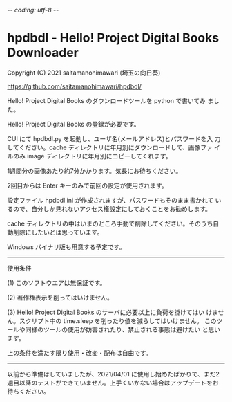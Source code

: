 -*- coding: utf-8 -*-

# hpdbdl - Hello! Project Digital Books Downloader

Copyright (C) 2021 saitamanohimawari (埼玉の向日葵)

https://github.com/saitamanohimawari/hpdbdl/

Hello! Project Digital Books のダウンロードツールを python で書いてみ
ました。

Hello! Project Digital Books の登録が必要です。

CUI にて hpdbdl.py を起動し、ユーザ名(メールアドレス)とパスワードを入
力してください。cache ディレクトリに年月別にダウンロードして、画像ファ
イルのみ image ディレクトリに年月別にコピーしてくれます。

1週間分の画像あたり約7分かかります。気長にお待ちください。

2回目からは Enter キーのみで前回の設定が使用されます。

設定ファイル hpdbdl.ini が作成されますが、パスワードもそのまま書かれて
いるので、自分しか見れないアクセス権設定にしておくことをお勧めします。

cache ディレクトリの中はいまのところ手動で削除してください。そのうち自
動削除にしたいとは思っています。

Windows バイナリ版も用意する予定です。

************************************************************

使用条件

(1) このソフトウエアは無保証です。

(2) 著作権表示を削ってはいけません。

(3) Hello! Project Digital Books のサーバに必要以上に負荷を掛けてはい
けません。スクリプト中の time.sleep を削ったり値を減らしてはいけません。
このツールや同様のツールの使用が妨害されたり、禁止される事態は避けたい
と思います。

上の条件を満たす限り使用・改変・配布は自由です。

************************************************************

以前から準備はしていましたが、2021/04/01 に使用し始めたばかりで、まだ2
週目以降のテストができていません。上手くいかない場合はアップデートをお
待ちください。
